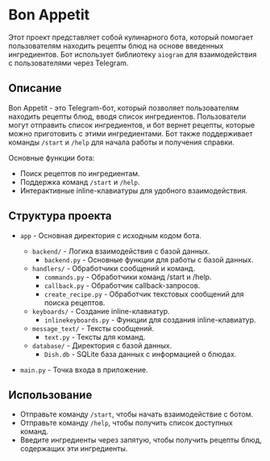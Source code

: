 # Bon Appetit

Этот проект представляет собой кулинарного бота, который помогает пользователям находить рецепты блюд на основе введенных ингредиентов. Бот использует библиотеку `aiogram` для взаимодействия с пользователями через Telegram.

## Описание

Bon Appetit - это Telegram-бот, который позволяет пользователям находить рецепты блюд, вводя список ингредиентов. Пользователи могут отправить список ингредиентов, и бот вернет рецепты, которые можно приготовить с этими ингредиентами. Бот также поддерживает команды `/start` и `/help` для начала работы и получения справки.

Основные функции бота:
- Поиск рецептов по ингредиентам.
- Поддержка команд `/start` и `/help`.
- Интерактивные inline-клавиатуры для удобного взаимодействия.

## Структура проекта

- `app` - Основная директория с исходным кодом бота.
    - `backend/` - Логика взаимодействия с базой данных.
        - `backend.py` - Основные функции для работы с базой данных.
    - `handlers/` - Обработчики сообщений и команд.
        - `commands.py` - Обработчики команд /start и /help.
        - `callback.py` - Обработчик callback-запросов.
        - `create_recipe.py` - Обработчик текстовых сообщений для поиска рецептов.
    - `keyboards/` - Создание inline-клавиатур.
        - `inlinekeyboards.py` - Функции для создания inline-клавиатур.
    - `message_text/` - Тексты сообщений.
        - `text.py` - Тексты для команд.
    - `database/` - Директория с базой данных.
        - `Dish.db` - SQLite база данных с информацией о блюдах.

- `main.py` - Точка входа в приложение.

## Использование

- Отправьте команду `/start`, чтобы начать взаимодействие с ботом.
- Отправьте команду `/help`, чтобы получить список доступных команд.
- Введите ингредиенты через запятую, чтобы получить рецепты блюд, содержащих эти ингредиенты.
